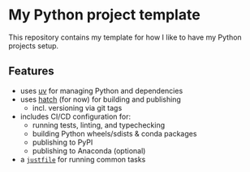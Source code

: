 # My Python project template

This repository contains my template for how I like to have my Python projects setup.
    
## Features

- uses [uv](https://astral.sh/uv) for managing Python and dependencies
- uses [hatch](https://hatch.pypa.io/latest/) (for now) for building and publishing
  - incl. versioning via git tags
- includes CI/CD configuration for:
  - running tests, linting, and typechecking
  - building Python wheels/sdists & conda packages
  - publishing to PyPI
  - publishing to Anaconda (optional)
- a [`justfile`](https://github.com/casey/just) for running common tasks

